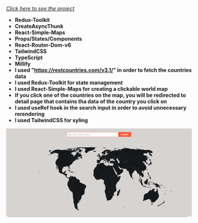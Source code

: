 *[Click here to see the project](https://countries-app-with-typecript.vercel.app/)*


- __Redux-Toolkit__<br/>
- __CreateAsyncThunk__<br/>
- __React-Simple-Maps__ <br/>
- __Props/States/Components__<br/>
- __React-Router-Dom-v6__<br/>
- __TailwindCSS__<br/>
- __TypeScript__<br/>
- __Millify__<br/>
- __I used "https://restcountries.com/v3.1/" in order to fetch the countries data__<br/>
- __I used Redux-Toolkit for state management__<br/>
- __I used React-Simple-Maps for creating a clickable world map__<br/>
- __If you click one of the countries on the map, you will be redirected to detail page that contains tha data of the country you click on__<br/>
- __I used useRef hook in the search input in order to avoid unnecessary rerendering__<br/>
- __I used TailwindCSS for syling__<br/>


<div align="center"><img src="https://github.com/MehmetCakir1/countriesAppWithTypeScript/blob/master/countryApp.gif">
